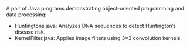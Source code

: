 A pair of Java programs demonstrating object-oriented programming and data processing:
- Huntingtons.java: Analyzes DNA sequences to detect Huntington’s disease risk.
- KernelFilter.java: Applies image filters using 3×3 convolution kernels.



